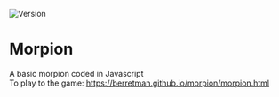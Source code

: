 ![Version](https://img.shields.io/badge/Language-Javascrit-yellow)
# Morpion
A basic morpion coded in Javascript \
To play to the game: https://berretman.github.io/morpion/morpion.html
